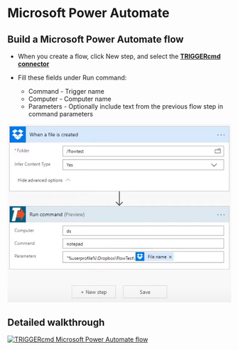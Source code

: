 # Microsoft Power Automate

## Build a Microsoft Power Automate flow

* When you create a flow, click New step, and select the **[TRIGGERcmd connector](https://powerautomate.microsoft.com/en-US/connectors/details/shared_triggercmd/triggercmd/)**

* Fill these fields under Run command:
  * Command - Trigger name
  * Computer - Computer name
  * Parameters - Optionally include text from the previous flow step in command parameters

![TRIGGERcmd.com](images/ms-power-automate.png)

## Detailed walkthrough

[![TRIGGERcmd Microsoft Power Automate flow](https://img.youtube.com/vi/r_FzWasWA4M/0.jpg)](https://www.youtube.com/watch?v=r_FzWasWA4M)
